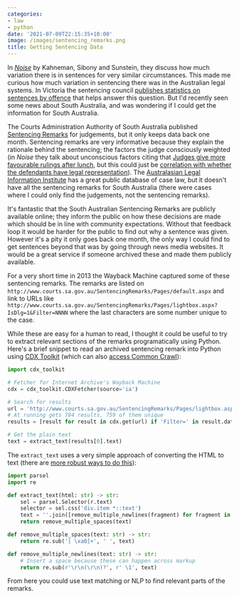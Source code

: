 ```yaml
---
categories:
- law
- python
date: '2021-07-09T22:15:35+10:00'
image: /images/sentencing_remarks.png
title: Getting Sentencing Data
---
```


In [*Noise*](https://readnoise.com/) by Kahneman, Sibony and Sunstein, they discuss how much variation there is in sentences for very similar circumstances.
This made me curious how much variation in sentencing there was in the Australian legal systems.
In Victoria the sentencing council [publishes statistics on sentences by offence](https://www.sentencingcouncil.vic.gov.au/sacstat/home.html) that helps answer this question.
But I'd recently seen some news about South Australia, and was wondering if I could get the information for South Australia.

The Courts Administration Authority of South Australia published [Sentencing Remarks](http://www.courts.sa.gov.au/SentencingRemarks/Pages/default.aspx) for judgements, but it only keeps data back one month.
Sentencing remarks are very informative because they explain the rationale behind the sentencing; the factors the judge consciously weighted (in *Noise* they talk about unconscious factors citing that [Judges give more favourable rulings after lunch](https://www.pnas.org/content/108/17/6889?ijkey=02cd11a80bb706a8a8296e760f84b0b08ba32b3b&keytype2=tf_ipsecsha), but this could just be [correlation with whether the defendants have legal representation](https://www.pnas.org/content/108/42/E833.full)).
The [Australasian Legal Information Institute](http://www.austlii.edu.au/) has a great public database of case law, but it doesn't have all the sentencing remarks for South Australia (there were cases where I could only find the judgements, not the sentencing remarks).

It's fantastic that the South Australian Sentencing Remarks are publicly available online; they inform the public on how these decisions are made which should be in line with community expectations.
Without that feedback loop it would be harder for the public to find out why a sentence was given.
However it's a pity it only goes back one month, the only way I could find to get sentences beyond that was by going through news media websites.
It would be a great service if someone archived these and made them publicly available.

For a very short time in 2013 the Wayback Machine captured some of these sentencing remarks.
The remarks are listed on `http://www.courts.sa.gov.au/SentencingRemarks/Pages/default.aspx` and link to URLs like `http://www.courts.sa.gov.au/SentencingRemarks/Pages/lightbox.aspx?IsDlg=1&Filter=NNNN` where the last characters are some number unique to the case.

While these are easy for a human to read, I thought it could be useful to try to extract relevant sections of the remarks programatically using Python.
Here's a brief snippet to read an archived sentencing remark into Python using [CDX Toolkit](https://github.com/cocrawler/cdx_toolkit/) (which can also [access Common Crawl](/searching-100b-pages-cdx)):

```python
import cdx_toolkit

# Fetcher for Internet Archive's Wayback Machine
cdx = cdx_toolkit.CDXFetcher(source='ia')

# Search for results
url = 'http://www.courts.sa.gov.au/SentencingRemarks/Pages/lightbox.aspx*'
# At running gets 784 results, 759 of them unique
results = [result for result in cdx.get(url) if 'Filter=' in result.data['url']]

# Get the plain text
text = extract_text(results[0].text)
```

The `extract_text` uses a very simple approach of converting the HTML to text (there are [more robust ways to do this](/html-to-text)):

```python
import parsel
import re

def extract_text(html: str) -> str:
    sel = parsel.Selector(r.text)
    selector = sel.css('div.item *::text')
    text = ''.join([remove_multiple_newlines(fragment) for fragment in selector.getall()])
    return remove_multiple_spaces(text)

def remove_multiple_spaces(text: str) -> str:
    return re.sub('[ \xa0]+', ' ', text)

def remove_multiple_newlines(text: str) -> str:
    # Insert a space because these can happen across markup
    return re.sub(r'\r\n(\r\n)?', r' \1', text)
```

From here you could use text matching or NLP to find relevant parts of the remarks.
